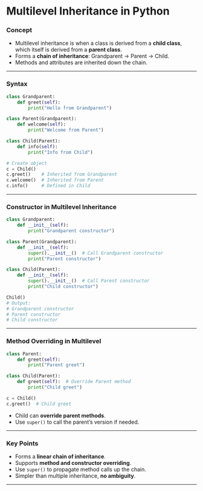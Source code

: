 # Multilevel Inheritance in Python

### Concept

* Multilevel inheritance is when a class is derived from a **child class**, which itself is derived from a **parent class**.
* Forms a **chain of inheritance**: Grandparent → Parent → Child.
* Methods and attributes are inherited down the chain.

---

### Syntax

```python
class Grandparent:
    def greet(self):
        print("Hello from Grandparent")

class Parent(Grandparent):
    def welcome(self):
        print("Welcome from Parent")

class Child(Parent):
    def info(self):
        print("Info from Child")

# Create object
c = Child()
c.greet()    # Inherited from Grandparent
c.welcome()  # Inherited from Parent
c.info()     # Defined in Child
```

---

### Constructor in Multilevel Inheritance

```python
class Grandparent:
    def __init__(self):
        print("Grandparent constructor")

class Parent(Grandparent):
    def __init__(self):
        super().__init__()  # Call Grandparent constructor
        print("Parent constructor")

class Child(Parent):
    def __init__(self):
        super().__init__()  # Call Parent constructor
        print("Child constructor")

Child()
# Output:
# Grandparent constructor
# Parent constructor
# Child constructor
```

---

### Method Overriding in Multilevel

```python
class Parent:
    def greet(self):
        print("Parent greet")

class Child(Parent):
    def greet(self):  # Override Parent method
        print("Child greet")

c = Child()
c.greet()  # Child greet
```

* Child can **override parent methods**.
* Use `super()` to call the parent’s version if needed.

---

### Key Points

* Forms a **linear chain of inheritance**.
* Supports **method and constructor overriding**.
* Use `super()` to propagate method calls up the chain.
* Simpler than multiple inheritance, **no ambiguity**.

---
